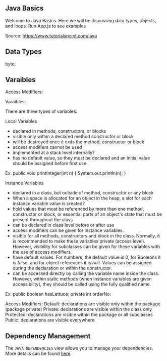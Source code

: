 ## Java Basics

Welcome to Java Basics. Here we will be discussing data types, objects, and loops.
Run App.js to see examples

Source: https://www.tutorialspoint.com/java

## Data Types

byte:

## Varaibles

Access Modifiers:

Varaibles:

There are three types of variables.

Local Variables
- declared in methods, constructors, or blocks
- visible only within a declared method constructor or block
- will be destroyed once it exits the method, constructor or block
- access modifiers cannot be used 
- implemented at a stack level internally?
- has no default value, so they must be declared and an initial value should be assigned before first use

Ex: public void printInteger(int n) {
  System.out.println(n);
}

Instance Variables
- declared in a class, but outside of method, constructor or any block
- When a space is allocated for an object in the heap, a slot for each instance variable value is created?
- hold values that must be referenced by more than one method, constructor or block, or essential parts of an object's state that must be present throughout the class
- can be declared in class level before or after use
- access modifiers can be given for instance variables.
- visible for all methods, constructors and block in the class. Normally, it is recommended to make these variables private (access level). However, visibility for subclasses can be given for these variables with the use of access modifiers.
- have default values. For numbers, the default value is 0, for Booleans it is false, and for object references it is null. Values can be assigned during the declaration or within the constructor.
- can be accessed directly by calling the variable name inside the class. However, within static methods (when instance variables are given accessibility), they should be called using the fully qualified name.

Ex: 
public boolean hasLettuce;
private int orderNo:


Access Modifiers:
Default:	declarations are visible only within the package (package private)
Private:	declarations are visible within the class only
Protected:	declarations are visible within the package or all subclasses
Public:	declarations are visible everywhere



## Dependency Management

The `JAVA DEPENDENCIES` view allows you to manage your dependencies. More details can be found [here](https://github.com/microsoft/vscode-java-pack/blob/master/release-notes/v0.9.0.md#work-with-jar-files-directly).
